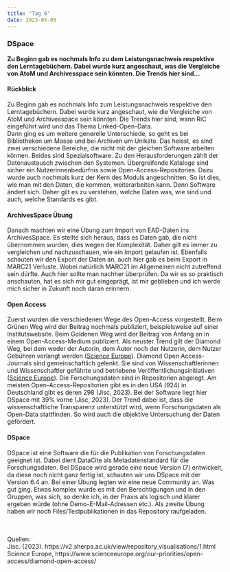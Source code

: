 ```yaml
---
title: "Tag 6"
date: 2023-05-05
---
```


### DSpace 
**Zu Beginn gab es nochmals Info zu dem Leistungsnachweis respektive den Lerntagebüchern. Dabei wurde kurz angeschaut, was die Vergleiche von AtoM und Archivesspace sein könnten. Die Trends hier sind...**



#### **Rückblick**
Zu Beginn gab es nochmals Info zum Leistungsnachweis respektive den Lerntagebüchern. Dabei wurde kurz angeschaut, wie die Vergleiche von AtoM und Archivesspace sein könnten. Die Trends hier sind, wann RiC eingeführt wird und das Thema Linked-Open-Data.<br>
Dann ging es um weitere generelle Unterschiede, so geht es bei Bibliotheken um Masse und bei Archiven um Unikate. Das heisst, es sind zwei verschiedene Bereiche, die nicht mit der gleichen Software arbeiten können. Beides sind Spezialsoftware. Zu den Herausforderungen zählt der Datenaustausch zwischen den Systemen. Übergreifende Kataloge sind sicher ein Nutzerinnenbedürfnis sowie Open-Access-Repositories. 
Dazu wurde auch nochmals kurz der Kern des Moduls angeschnitten. So ist dies, wie man mit den Daten, die kommen, weiterarbeiten kann. Denn Software ändert sich. Daher gilt es zu verstehen, welche Daten was, wie sind und auch, welche Standards es gibt.
<br>
#### **ArchivesSpace Übung**<br>
Danach machten wir eine Übung zum Import von EAD-Daten ins ArchivesSpace. Es stellte sich heraus, dass es Daten gab, die nicht übernommen wurden, dies wegen der Komplexität. Daher gilt es immer zu vergleichen und nachzuschauen, wie ein Import gelaufen ist. Ebenfalls schauten wir den Export der Daten an, auch hier gab es beim Export in MARC21 Verluste. Wobei natürlich MARC21 im Allgemeinen nicht zutreffend sein dürfte. Auch hier sollte man nachher überprüfen. Da wir es so praktisch anschauten, hat es sich mir gut eingeprägt, ist mir geblieben und ich werde mich sicher in Zukunft noch daran erinnern. <br>
#### **Open Access**<br>
Zuerst wurden die verschiedenen Wege des Open-Access vorgestellt. Beim Grünen Weg wird der Beitrag nochmals publiziert, beispielsweise auf einer Institutswebsite. Beim Goldenen Weg wird der Beitrag von Anfang an in einem Open-Access-Medium publiziert. Als neuster Trend gilt der Diamond Weg, bei dem weder der Autorin, dem Autor noch der Nutzerin, dem Nutzer Gebühren verlangt werden (<a href="https://www.scienceeurope.org/our-priorities/open-access/diamond-open-access/">Science Europe</a>). Diamond Open Access-Journals sind gemeinschaftlich gelenkt. Sie sind von Wissenschaftlerinnen und Wissenschaftler geführte und betriebene Veröffentlichungsinitiativen (<a href="https://www.scienceeurope.org/our-priorities/open-access/diamond-open-access/">Science Europe</a>). 
Die Forschungsdaten sind in Repositorien abgelegt. Am meisten Open-Access-Repositorien gibt es in den USA (924) in Deutschland gibt es deren 298 (Jisc, 2023). Bei der Software liegt hier DSpace mit 39% vorne (Jisc, 2023). Der Trend dabei ist, dass die wissenschaftliche Transparenz unterstützt wird, wenn Forschungsdaten als Open-Data stattfinden. So wird auch die objektive Untersuchung der Daten gefördert. <br>
#### **DSpace**<br>
DSpace ist eine Software die für die Publikation von Forschungsdaten geeignet ist. Dabei dient DataCite als Metadatenstandard für die Forschungsdaten. Bei DSpace wird gerade eine neue Version (7) entwickelt, da diese noch nicht ganz fertig ist, schauten wir uns DSpace mit der Version 6.4 an.
Bei einer Übung legten wir eine neue Community an. Was gut ging. Etwas komplex wurde es mit den Berechtigungen und in den Gruppen, was sich, so denke ich, in der Praxis als logisch und klarer ergeben würde (ohne Demo-E-Mail-Adressen etc.). Als zweite Übung haben wir noch Files/Testpublikationen in das Repository raufgeladen.
<br>
<br>



<br>
Quellen: 
 <br>
Jisc. (2023). https://v2.sherpa.ac.uk/view/repository_visualisations/1.html
 <br>
Science Europe, https://www.scienceeurope.org/our-priorities/open-access/diamond-open-access/




